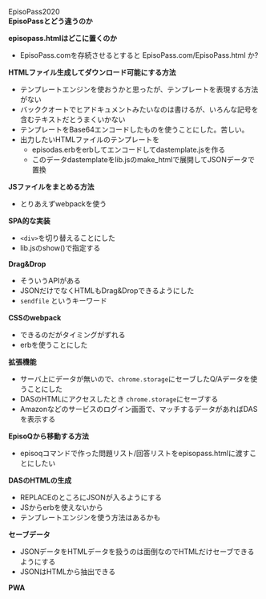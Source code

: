 EpisoPass2020  
<b> EpisoPassとどう違うのか</b>  
  
<b> episopass.htmlはどこに置くのか</b>  
  - EpisoPass.comを存続させるとすると EpisoPass.com/EpisoPass.html か?  
  
<b> HTMLファイル生成してダウンロード可能にする方法</b>  
  - テンプレートエンジンを使おうかと思ったが、テンプレートを表現する方法がない  
  - バッククオートでヒアドキュメントみたいなのは書けるが、いろんな記号を含むテキストだとうまくいかない  
  - テンプレートをBase64エンコードしたものを使うことにした。苦しい。  
  - 出力したいHTMLファイルのテンプレートを  
    - episodas.erbをerbしてエンコードしてdastemplate.jsを作る  
    - このデータdastemplateをlib.jsのmake_htmlで展開してJSONデータで置換  
  
<b> JSファイルをまとめる方法</b>  
  - とりあえずwebpackを使う  
  
<b> SPA的な実装</b>  
  - `<div>`を切り替えることにした  
  - lib.jsのshow()で指定する  
  
<b> Drag&Drop</b>  
  - そういうAPIがある  
  - JSONだけでなくHTMLもDrag&Dropできるようにした  
  - `sendfile` というキーワード  
  
<b> CSSのwebpack</b>  
  - できるのだがタイミングがずれる  
  - erbを使うことにした  
  
<b> 拡張機能</b>  
  - サーバ上にデータが無いので、`chrome.storage`にセーブしたQ/Aデータを使うことにした  
  - DASのHTMLにアクセスしたとき `chrome.storage`にセーブする  
  - Amazonなどのサービスのログイン画面で、マッチするデータがあればDASを表示する  
  
<b> EpisoQから移動する方法</b>  
  - episoqコマンドで作った問題リスト/回答リストをepisopass.htmlに渡すことにしたい  
  
<b> DASのHTMLの生成</b>  
  - REPLACEのところにJSONが入るようにする  
  - JSからerbを使えないから  
  - テンプレートエンジンを使う方法はあるかも  
  
<b> セーブデータ</b>  
  - JSONデータをHTMLデータを扱うのは面倒なのでHTMLだけセーブできるようにする  
  - JSONはHTMLから抽出できる  
  
<b> PWA</b>  

